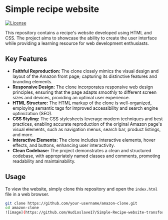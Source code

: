 # Simple recipe website

[![License](https://img.shields.io/badge/license-MIT-blue.svg)](LICENSE)

This repository contains a recipe's website developed using HTML and CSS. The project aims to showcase the ability to create the user interface while providing a learning resource for web development enthusiasts.

## Key Features

- **Faithful Reproduction:** The clone closely mimics the visual design and layout of the Amazon front page; capturing its distinctive features and branding elements.
- **Responsive Design:** The clone incorporates responsive web design principles, ensuring that the page adapts smoothly to different screen sizes and devices, providing an optimal user experience.
- **HTML Structure:** The HTML markup of the clone is well-organized, employing semantic tags for improved accessibility and search engine optimization (SEO).
- **CSS Styling:** The CSS stylesheets leverage modern techniques and best practices, enabling accurate reproduction of the original Amazon page's visual elements, such as navigation menus, search bar, product listings, and more.
- **Interactive Elements:** The clone includes interactive elements, hover effects, and buttons, enhancing user interactivity.
- **Clean Codebase:** The project demonstrates a clean and structured codebase, with appropriately named classes and comments, promoting readability and maintainability.

## Usage

To view the website, simply clone this repository and open the `index.html` file in a web browser.

```bash
git clone https://github.com/your-username/amazon-clone.git
cd amazon-clone
![image](https://github.com/Audioslave17/Simple-Recipe-website-transform-transition-/assets/114430275/8fe280ee-3d3a-4703-bd36-add41b9f38ec)

